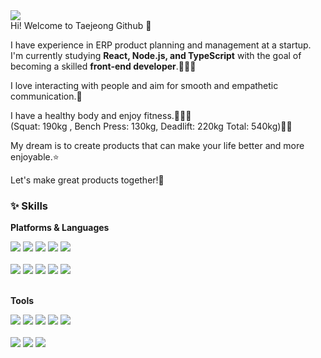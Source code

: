 <img src="https://img.shields.io/badge/mkiz0403@gmail.com-EA4335?style=flat-square&logo=Gmail&logoColor=white"/>

<div> 
<span> 
  Hi! Welcome to Taejeong Github 👋 </br>

  I have experience in ERP product planning and management at a startup.</br> 
  I'm currently studying **React, Node.js, and TypeScript** with the goal of becoming a skilled **front-end developer**.🧑🏻‍💻
  
  I love interacting with people and aim for smooth and empathetic communication.🌈
  
  I have a healthy body and enjoy fitness.🏋🏻‍♂️ </br>
  (Squat: 190kg , Bench Press: 130kg, Deadlift: 220kg Total: 540kg)💪🏼
  
  My dream is to create products that can make your life better and more enjoyable.⭐️
  
  Let's make great products together!🙌
</span>
</div>


<h3> ✨ Skills</h3>

**Platforms & Languages**

<div>
  <img src="https://img.shields.io/badge/React-61DAFB?style=flat-square&logo=React&logoColor=black"/>
  <img src="https://img.shields.io/badge/javascript-F7DF1E?style=flat-square&logo=Javascript&logoColor=black"/>
  <img src="https://img.shields.io/badge/Typescript-3178C6?style=flat-square&logo=Typescript&logoColor=white"/>
  <img src="https://img.shields.io/badge/Node.js-5FA04E?style=flat-square&logo=Node.js&logoColor=white"/>
  <img src="https://img.shields.io/badge/Express-000000?style=flat-square&logo=Express&logoColor=white"/>

</div>
</br>
<div>
  <img src="https://img.shields.io/badge/HTML5-E34F26?style=flat-square&logo=HTML5&logoColor=white"/>
  <img src="https://img.shields.io/badge/CSS3-1572B6?style=flat-square&logo=CSS3&logoColor=white"/>
  <img src="https://img.shields.io/badge/MUI-007FFF?style=flat-square&logo=MUI&logoColor=white"/>
  <img src="https://img.shields.io/badge/styled components-DB7093?style=flat-square&logo=styled components&logoColor=black"/>
  <img src="https://img.shields.io/badge/Tailwind CSS-06B6D4?style=flat-square&logo=Tailwind CSS&logoColor=white"/>
</div>
</br>

**Tools**
</br>
<div> 
  <img src="https://img.shields.io/badge/Git-F05032?style=flat-square&logo=Git&logoColor=white"/>
  <img src="https://img.shields.io/badge/Vercel-000000?style=flat-square&logo=Vercel&logoColor=white"/>
  <img src="https://img.shields.io/badge/Firebase-DD2C00?style=flat-square&logo=Firebase&logoColor=white"/>
  <img src="https://img.shields.io/badge/Amazon EC2-FF9900?style=flat-square&logo=Amazon EC2&logoColor=white"/>
  <img src="https://img.shields.io/badge/Supabase-3FCF8E?style=flat-square&logo=Supabase&logoColor=white"/>
</div>
</br>
<div> 
  <img src="https://img.shields.io/badge/notion-000000?style=flat-square&logo=notion&logoColor=white"/>
  <img src="https://img.shields.io/badge/figma-F24E1E?style=flat-square&logo=figma&logoColor=white"/>
  <img src="https://img.shields.io/badge/slack-4A154B?style=flat-square&logo=slack&logoColor=white"/>
</div>



